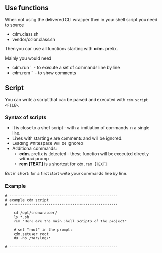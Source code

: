 ## Use functions

When not using the delivered CLI wrapper then in your shell script you need to source

* cdm.class.sh
* vendor/color.class.sh

Then you can use all functions starting with **cdm.** prefix.

Mainly you would need

* cdm.run '<COMMAND>' - to execute a set of commands line by line
* cdm.rem '<TEXT>' - to show comments

## Script

You can write a script that can be parsed and executed with `cdm.script <FILE>`.

### Syntax of scripts

* It is close to a shell script - with a limitiation of commands in a single line.
* Lines with starting `#` are comments and will be ignored.
* Leading whitespace will be ignored
* Additional commands:
  * **cdm.** prefix is detected - these function will be executed directly without prompt
  * **rem [TEXT]** is a shortcut for `cdm.rem [TEXT]`

But in short: for a first start write your commands line by line.


### Example

```shell
# --------------------------------------------------
# example cdm script
# --------------------------------------------------

    cd /opt/cronwrapper/
    ls *.sh
    rem "Here are the main shell scripts of the project"

    # set "root" in the prompt:
    cdm.setuser root
    du -hs /var/log/*

# --------------------------------------------------
```
